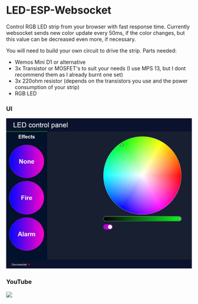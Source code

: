 # LED-ESP-Websocket
Control RGB LED strip from your browser with fast response time. Currently websocket sends new color update every 50ms,
if the color changes, but this value can be decreased even more, if necessary. 

You will need to build your own circuit to drive the strip.
Parts needed: 
* Wemos Mini D1 or alternative
* 3x Transistor or MOSFET's to suit your needs (I use MPS 13, but I dont recommend them as I already burnt one set)
* 3x 220ohm resistor (depends on the transistors you use and the power consumption of your strip)
* RGB LED 
### UI
![](https://raw.githubusercontent.com/K9260/LED-ESP-Websocket/master/interface.jpg)
### YouTube
[![](http://img.youtube.com/vi/FgJDixEFlrs/0.jpg)](http://www.youtube.com/watch?v=FgJDixEFlrs "Youtube")
